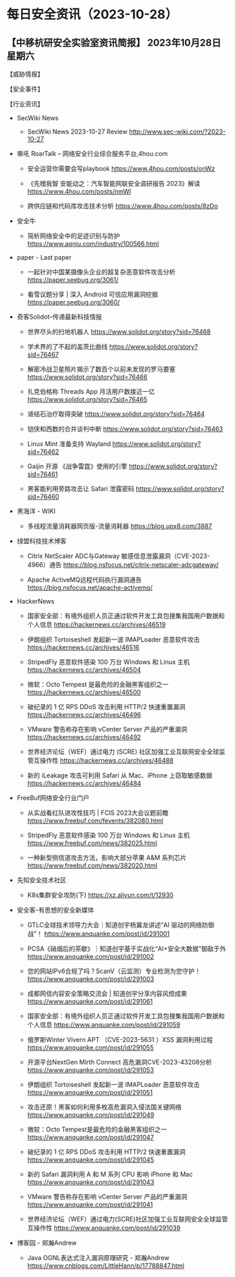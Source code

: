 # 每日安全资讯（2023-10-28）

【中移杭研安全实验室资讯简报】
2023年10月28日 星期六
---------------------------
【威胁情报】

【安全事件】

【行业资讯】

- SecWiki News
  - SecWiki News 2023-10-27 Review
http://www.sec-wiki.com/?2023-10-27

- 嘶吼 RoarTalk – 网络安全行业综合服务平台,4hou.com
  - 安全运营你需要会写playbook
https://www.4hou.com/posts/onWz

  - 《先稽我智 安能动之：汽车智能网联安全调研报告 2023》解读
https://www.4hou.com/posts/nmWl

  - 跨供应链和代码库攻击技术分析
https://www.4hou.com/posts/8zDo

- 安全牛
  - 简析网络安全中的足迹识别与防护
https://www.aqniu.com/industry/100566.html

- paper - Last paper
  - 一起针对中国某摄像头企业的超复杂恶意软件攻击分析
https://paper.seebug.org/3061/

  - 看雪议题分享 | 深入 Android 可信应用漏洞挖掘
https://paper.seebug.org/3060/

- 奇客Solidot–传递最新科技情报
  - 世界尽头的扫地机器人
https://www.solidot.org/story?sid=76468

  - 学术界的了不起的盖茨比曲线
https://www.solidot.org/story?sid=76467

  - 解密冷战卫星照片揭示了数百个以前未发现的罗马要塞
https://www.solidot.org/story?sid=76466

  - 扎克伯格称 Threads App 月活用户数接近一亿
https://www.solidot.org/story?sid=76465

  - 肾结石治疗取得突破
https://www.solidot.org/story?sid=76464

  - 铠侠和西数的合并谈判中断
https://www.solidot.org/story?sid=76463

  - Linux Mint 准备支持 Wayland
https://www.solidot.org/story?sid=76462

  - Gaijin 开源 《战争雷霆》使用的引擎
https://www.solidot.org/story?sid=76461

  - 黑客能利用旁路攻击让 Safari 泄露密码
https://www.solidot.org/story?sid=76460

- 黑海洋 - WIKI
  - 多线程流量消耗器网页版-流量消耗器
https://blog.upx8.com/3887

- 绿盟科技技术博客
  - Citrix NetScaler ADC与Gateway 敏感信息泄露漏洞（CVE-2023-4966）通告
https://blog.nsfocus.net/citrix-netscaler-adcgateway/

  - Apache ActiveMQ远程代码执行漏洞通告
https://blog.nsfocus.net/apache-activemq/

- HackerNews
  - 国家安全部：有境外组织人员正通过软件开发工具包搜集我国用户数据和个人信息
https://hackernews.cc/archives/46519

  - 伊朗组织 Tortoiseshell 发起新一波 IMAPLoader 恶意软件攻击
https://hackernews.cc/archives/46516

  - StripedFly 恶意软件感染 100 万台 Windows 和 Linux 主机
https://hackernews.cc/archives/46504

  - 微软：Octo Tempest 是最危险的金融黑客组织之一
https://hackernews.cc/archives/46500

  - 破纪录的 1 亿 RPS DDoS 攻击利用 HTTP/2 快速重置漏洞
https://hackernews.cc/archives/46496

  - VMware 警告称存在影响 vCenter Server 产品的严重漏洞
https://hackernews.cc/archives/46492

  - 世界经济论坛（WEF）通过电力 (SCRE) 社区加强工业互联网安全全球监管互操作性
https://hackernews.cc/archives/46488

  - 新的 iLeakage 攻击可利用 Safari 从 Mac、iPhone 上窃取敏感数据
https://hackernews.cc/archives/46484

- FreeBuf网络安全行业门户
  - 从实战看红队进攻性技巧 | FCIS 2023大会议题前瞻
https://www.freebuf.com/fevents/382080.html

  - StripedFly 恶意软件感染 100 万台 Windows 和 Linux 主机
https://www.freebuf.com/news/382025.html

  - 一种新型侧信道攻击方法，影响大部分苹果 A&M 系列芯片
https://www.freebuf.com/news/382020.html

- 先知安全技术社区
  - K8s集群安全攻防(下)
https://xz.aliyun.com/t/12930

- 安全客-有思想的安全新媒体
  - GTLC全球技术领导力大会｜知道创宇杨冀龙讲述“AI 驱动的网络防御战”！
https://www.anquanke.com/post/id/291001

  - PCSA《硝烟后的茶歇》｜知道创宇基于实战化“AI+安全大数据”御敌于外
https://www.anquanke.com/post/id/291002

  - 您的网站IPv6合规了吗？ScanV（云监测）专业检测为您守护！
https://www.anquanke.com/post/id/291003

  - 成都网信内容安全策略交流会 | 知道创宇分享内容风控成果
https://www.anquanke.com/post/id/291061

  - 国家安全部：有境外组织人员正通过软件开发工具包搜集我国用户数据和个人信息
https://www.anquanke.com/post/id/291059

  - 俄罗斯Winter Vivern   APT （CVE-2023-5631 ）XSS 漏洞利用过程
https://www.anquanke.com/post/id/291055

  - 开源平台NextGen Mirth Connect 高危漏洞CVE-2023-43208分析
https://www.anquanke.com/post/id/291053

  - 伊朗组织 Tortoiseshell 发起新一波 IMAPLoader 恶意软件攻击
https://www.anquanke.com/post/id/291051

  - 攻击还原！黑客如何利用多枚高危漏洞入侵法国关键网络
https://www.anquanke.com/post/id/291049

  - 微软：Octo Tempest是最危险的金融黑客组织之一
https://www.anquanke.com/post/id/291047

  - 破纪录的 1 亿 RPS DDoS 攻击利用 HTTP/2 快速重置漏洞
https://www.anquanke.com/post/id/291045

  - 新的 Safari 漏洞利用 A 和 M 系列 CPU 影响 iPhone 和 Mac
https://www.anquanke.com/post/id/291043

  - VMware 警告称存在影响 vCenter Server 产品的严重漏洞
https://www.anquanke.com/post/id/291041

  - 世界经济论坛（WEF）通过电力(SCRE)社区加强工业互联网安全全球监管互操作性
https://www.anquanke.com/post/id/291039

- 博客园 - 郑瀚Andrew
  - Java OGNL表达式注入漏洞原理研究 - 郑瀚Andrew
https://www.cnblogs.com/LittleHann/p/17788847.html

